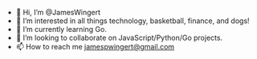 - 👋 Hi, I’m @JamesWingert
- 👀 I’m interested in all things technology, basketball, finance, and dogs!
- 🌱 I’m currently learning Go.
- 💞️ I’m looking to collaborate on JavaScript/Python/Go projects.
- 📫 How to reach me jamespwingert@gmail.com

<!---
JamesWingert/JamesWingert is a ✨ special ✨ repository because its `README.md` (this file) appears on your GitHub profile.
You can click the Preview link to take a look at your changes.
--->
